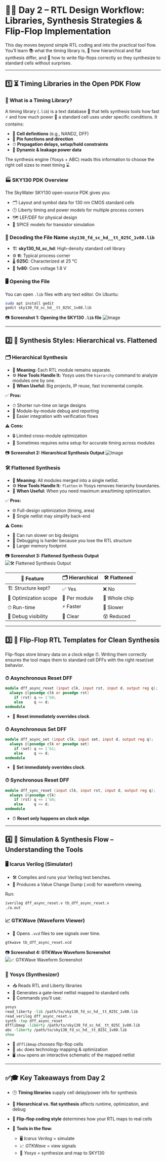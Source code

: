 # 🚀✨ Day 2 – RTL Design Workflow: Libraries, Synthesis Strategies & Flip-Flop Implementation  

This day moves beyond simple RTL coding and into the practical tool flow.  
You’ll learn 📚 what the timing library is, 🔀 how hierarchical and flat synthesis differ, and 📝 how to write flip-flops correctly so they synthesize to standard cells without surprises.

---

## 1️⃣ ⏳ Timing Libraries in the Open PDK Flow  

### 📝 What is a Timing Library?  
A timing library (`.lib`) is a text database 📄 that tells synthesis tools how fast ⚡ and how much power 🔋 a standard cell uses under specific conditions. It contains:  
- 🧩 **Cell definitions** (e.g., NAND2, DFF)  
- 🎯 **Pin functions and direction**  
- ⏱ **Propagation delays, setup/hold constraints**  
- 🔋 **Dynamic & leakage power data**

The synthesis engine (Yosys + ABC) reads this information to choose the right cell sizes to meet timing ⌛.

### 🏭 SKY130 PDK Overview  
The SkyWater SKY130 open-source PDK gives you:
- 🗂 Layout and symbol data for 130 nm CMOS standard cells  
- 🕒 Liberty timing and power models for multiple process corners  
- 🗺 LEF/DEF for physical design  
- 🔬 SPICE models for transistor simulation  

### 🔎 Decoding the File Name `sky130_fd_sc_hd__tt_025C_1v80.lib`  
- 🏗 **sky130_fd_sc_hd**: High-density standard cell library  
- ⚙️ **tt**: Typical process corner  
- 🌡 **025C**: Characterized at 25 °C  
- 🔌 **1v80**: Core voltage 1.8 V  

### 🖥 Opening the File  
You can open `.lib` files with any text editor. On Ubuntu:
```bash
sudo apt install gedit
gedit sky130_fd_sc_hd__tt_025C_1v80.lib
````

📷 **Screenshot 1: Opening the SKY130 `.lib` file**
![Image](https://github.com/user-attachments/assets/73c76740-61cb-4558-9e5d-6dc5d737e92e)

---

## 2️⃣ 🧩 Synthesis Styles: Hierarchical vs. Flattened

### 🗂 Hierarchical Synthesis

* 📌 **Meaning:** Each RTL module remains separate.
* ⚙️ **How Tools Handle It:** Yosys uses the `hierarchy` command to analyze modules one by one.
* 🎯 **When Useful:** Big projects, IP reuse, fast incremental compile.

✅ **Pros:**

* ⏱ Shorter run-time on large designs
* 📝 Module-by-module debug and reporting
* 🤝 Easier integration with verification flows

⚠️ **Cons:**

* 🔒 Limited cross-module optimization
* 🧰 Sometimes requires extra setup for accurate timing across modules

📷 **Screenshot 2: Hierarchical Synthesis Output**
![Image](https://github.com/user-attachments/assets/49430d88-1ca7-44f7-a0cf-e3c528e5a138)

### 🛠 Flattened Synthesis

* 📌 **Meaning:** All modules merged into a single netlist.
* ⚙️ **How Tools Handle It:** `flatten` in Yosys removes hierarchy boundaries.
* 🎯 **When Useful:** When you need maximum area/timing optimization.

✅ **Pros:**

* 🌐 Full-design optimization (timing, area)
* 📄 Single netlist may simplify back-end

⚠️ **Cons:**

* 🐢 Can run slower on big designs
* 🧐 Debugging is harder because you lose the RTL structure
* 💾 Larger memory footprint

📷 **Screenshot 3: Flattened Synthesis Output**
![🛠 Flattened Synthesis Output](images/flattened_synth.png)

| 📝 Feature            | 🗂 Hierarchical | 🛠 Flattened  |
| --------------------- | --------------- | ------------- |
| 🏗 Structure kept?    | ✅ Yes           | ❌ No          |
| 🎯 Optimization scope | 🔹 Per module   | 🔸 Whole chip |
| ⏱ Run-time            | ⚡ Faster        | 🐢 Slower     |
| 🧐 Debug visibility   | 👀 Clear        | 😵 Reduced    |

---

## 3️⃣ 💾 Flip-Flop RTL Templates for Clean Synthesis

Flip-flops store binary data on a clock edge ⏰. Writing them correctly ensures the tool maps them to standard cell DFFs with the right reset/set behavior.

### ⏱ Asynchronous Reset DFF

```verilog
module dff_async_reset (input clk, input rst, input d, output reg q);
  always @(posedge clk or posedge rst)
    if (rst) q <= 1'b0;
    else     q <= d;
endmodule
```

* 🔄 **Reset immediately overrides clock**.

### ⏱ Asynchronous Set DFF

```verilog
module dff_async_set (input clk, input set, input d, output reg q);
  always @(posedge clk or posedge set)
    if (set) q <= 1'b1;
    else     q <= d;
endmodule
```

* 🔄 **Set immediately overrides clock**.

### ⏱ Synchronous Reset DFF

```verilog
module dff_sync_reset (input clk, input rst, input d, output reg q);
  always @(posedge clk)
    if (rst) q <= 1'b0;
    else     q <= d;
endmodule
```

* ⏰ **Reset only happens on clock edge**.

---

## 4️⃣ 🧰 Simulation & Synthesis Flow – Understanding the Tools

### 🖥 Icarus Verilog (Simulator)

* 🛠 Compiles and runs your Verilog test benches.
* 📄 Produces a Value Change Dump (.vcd) for waveform viewing.

Run:

```bash
iverilog dff_async_reset.v tb_dff_async_reset.v
./a.out
```

### 📈 GTKWave (Waveform Viewer)

* 👀 Opens `.vcd` files to see signals over time.

```bash
gtkwave tb_dff_async_reset.vcd
```

📷 **Screenshot 4: GTKWave Waveform Screenshot**
![📈 GTKWave Waveform Screenshot](images/gtkwave_waveform.png)

### 🧠 Yosys (Synthesizer)

* 📥 Reads RTL and Liberty libraries
* 🔧 Generates a gate-level netlist mapped to standard cells
* 📝 Commands you’ll use:

```tcl
yosys
read_liberty -lib /path/to/sky130_fd_sc_hd__tt_025C_1v80.lib
read_verilog dff_async_reset.v
synth -top dff_async_reset
dfflibmap -liberty /path/to/sky130_fd_sc_hd__tt_025C_1v80.lib
abc -liberty /path/to/sky130_fd_sc_hd__tt_025C_1v80.lib
show
```

* 🔄 `dfflibmap` chooses flip-flop cells
* 🧮 `abc` does technology mapping & optimization
* 🖥 `show` opens an interactive schematic of the mapped netlist

---

## ✅🎓 Key Takeaways from Day 2

* 🕒 **Timing libraries** supply cell delay/power info for synthesis
* 🔀 **Hierarchical vs. flat synthesis** affects runtime, optimization, and debug
* 💾 **Flip-flop coding style** determines how your RTL maps to real cells
* 🧰 **Tools in the flow**:

  * 🖥 *Icarus Verilog* = simulate
  * 📈 *GTKWave* = view signals
  * 🧠 *Yosys* = synthesize and map to SKY130

